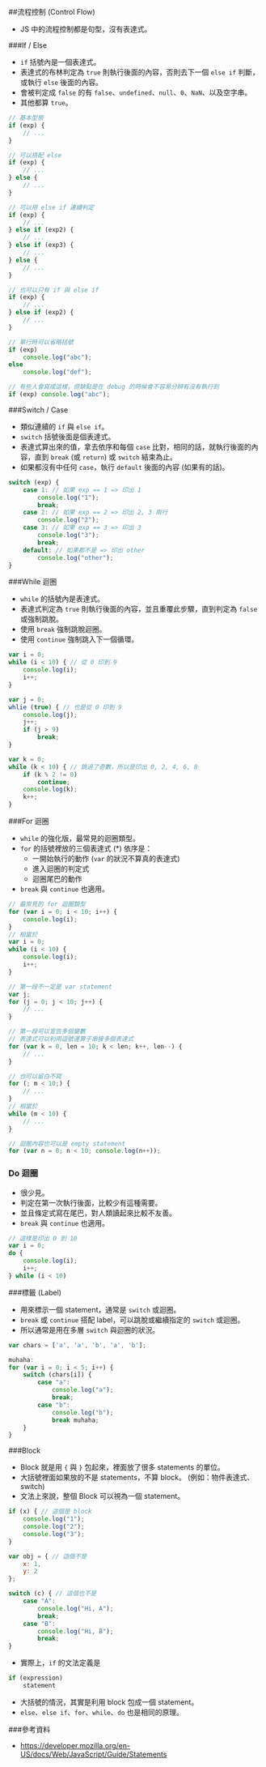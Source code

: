 ##流程控制 (Control Flow)

* JS 中的流程控制都是句型，沒有表達式。

###If / Else

* `if` 括號內是一個表達式。
* 表達式的布林判定為 `true` 則執行後面的內容，否則去下一個 `else if` 判斷，或執行 `else` 後面的內容。
* 會被判定成 `false` 的有 `false`、`undefined`、`null`、`0`、`NaN`、以及空字串。
* 其他都算 `true`。

```js
// 基本型態
if (exp) {
	// ...
}

// 可以搭配 else
if (exp) {
	// ...
} else {
	// ...
}

// 可以用 else if 連續判定
if (exp) {
	// ...
} else if (exp2) {
	// ...
} else if (exp3) {
	// ...
} else {
	// ...
}

// 也可以只有 if 與 else if
if (exp) {
	// ...
} else if (exp2) {
	// ...
}

// 單行時可以省略括號
if (exp)
	console.log("abc");
else
	console.log("def");

// 有些人會寫成這樣，但缺點是在 debug 的時候會不容易分辨有沒有執行到
if (exp) console.log("abc");
```

###Switch / Case

* 類似連續的 `if` 與 `else if`。
* `switch` 括號後面是個表達式。
* 表達式算出來的值，拿去依序和每個 `case` 比對，相同的話，就執行後面的內容，直到 `break` (或 `return`) 或 `switch` 結束為止。
* 如果都沒有中任何 `case`，執行 `default` 後面的內容 (如果有的話)。

```js
switch (exp) {
	case 1: // 如果 exp == 1 => 印出 1
		console.log("1");
		break;
	case 2: // 如果 exp == 2 => 印出 2, 3 兩行
		console.log("2");
	case 3: // 如果 exp == 3 => 印出 3
		console.log("3");
		break;
	default: // 如果都不是 => 印出 other
		console.log("other");
}
```

###While 迴圈

* `while` 的括號內是表達式。
* 表達式判定為 `true` 則執行後面的內容，並且重覆此步驟，直到判定為 `false` 或強制跳脫。
* 使用 `break` 強制跳脫迴圈。
* 使用 `continue` 強制跳入下一個循環。

```js
var i = 0;
while (i < 10) { // 從 0 印到 9
	console.log(i);
	i++;
}

var j = 0;
whlie (true) { // 也是從 0 印到 9
	console.log(j);
	j++;
	if (j > 9)
		break;
}

var k = 0;
while (k < 10) { // 跳過了奇數，所以是印出 0, 2, 4, 6, 8
	if (k % 2 != 0)
		continue;
	console.log(k);
	k++;
}
```

###For 迴圈

* `while` 的強化版，最常見的迴圈類型。
* `for` 的括號裡放的三個表達式 (*) 依序是：
	* 一開始執行的動作 (`var` 的狀況不算真的表達式)
	* 進入迴圈的判定式
	* 迴圈尾巴的動作
* `break` 與 `continue` 也適用。

```js
// 最常見的 for 迴圈類型
for (var i = 0; i < 10; i++) {
	console.log(i);
}
// 相當於
var i = 0;
while (i < 10) {
	console.log(i);
	i++;
}

// 第一段不一定是 var statement
var j;
for (j = 0; j < 10; j++) {
	// ...
}

// 第一段可以宣告多個變數
// 表達式可以利用逗號運算子串接多個表達式
for (var k = 0, len = 10; k < len; k++, len--) {
	// ...
}

// 也可以留白不寫
for (; m < 10;) {
	// ...
}
// 相當於
while (m < 10) {
	// ...
}

// 迴圈內容也可以是 empty statement
for (var n = 0; n < 10; console.log(n++));
```

### Do 迴圈

* 很少見。
* 判定在第一次執行後面，比較少有這種需要。
* 並且條定式寫在尾巴，對人類讀起來比較不友善。
* `break` 與 `continue` 也適用。

```js
// 這樣是印出 0 到 10
var i = 0;
do {
	console.log(i);
	i++;
} while (i < 10)
```

###標籤 (Label)

* 用來標示一個 statement，通常是 `switch` 或迴圈。
* `break` 或 `continue` 搭配 label，可以跳脫或繼續指定的 `switch` 或迴圈。
* 所以通常是用在多層 `switch` 與迴圈的狀況。

```js
var chars = ['a', 'a', 'b', 'a', 'b'];

muhaha:
for (var i = 0; i < 5; i++) {
	switch (chars[i]) {
		case "a":
			console.log("a");
			break;
		case "b":
			console.log("b");
			break muhaha;
	}
}
```

###Block

* Block 就是用 `{` 與 `}` 包起來，裡面放了很多 statements 的單位。
* 大括號裡面如果放的不是 statements，不算 block。 (例如：物件表達式、switch)
* 文法上來說，整個 Block 可以視為一個 statement。

```js
if (x) { // 這個是 block
	console.log("1");
	console.log("2");
	console.log("3");
}

var obj = { // 這個不是
	x: 1,
	y: 2
};

switch (c) { // 這個也不是
	case "A":
		console.log("Hi, A");
		break;
	case "B":
		console.log("Hi, B");
		break;
}
```

* 實際上，`if` 的文法定義是

```js
if (expression)
	statement
```

* 大括號的情況，其實是利用 block 包成一個 statement。
* `else`、`else if`、`for`、`while`、`do` 也是相同的原理。

###參考資料

* https://developer.mozilla.org/en-US/docs/Web/JavaScript/Guide/Statements
